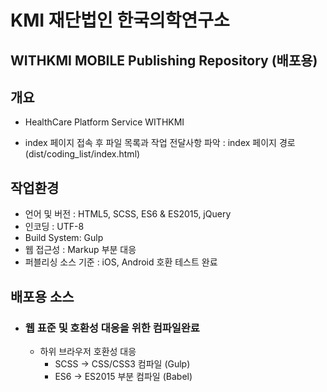 # KMI 재단법인 한국의학연구소

## WITHKMI MOBILE Publishing Repository (배포용)

## 개요

- HealthCare Platform Service WITHKMI

- index 페이지 접속 후 파일 목록과 작업 전달사항 파악 : index 페이지 경로(dist/coding_list/index.html)

## 작업환경

- 언어 및 버전 : HTML5, SCSS, ES6 & ES2015, jQuery
- 인코딩 : UTF-8
- Build System: Gulp
- 웹 접근성 : Markup 부분 대응
- 퍼블리싱 소스 기준 : iOS, Android 호환 테스트 완료

## 배포용 소스

- ### 웹 표준 및 호환성 대응을 위한 컴파일완료
  - 하위 브라우저 호환성 대응
    - SCSS → CSS/CSS3 컴파일 (Gulp)
    - ES6 → ES2015 부분 컴파일 (Babel)
